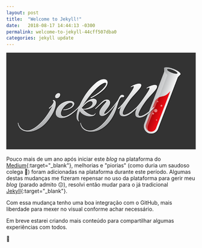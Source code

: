 ```yaml
---
layout: post
title:  "Welcome to Jekyll!"
date:   2018-08-17 14:44:13 -0300
permalink: welcome-to-jekyll-44cff507dba0
categories: jekyll update
---
```


![Welcome to Jekyll!](/uploads/0*N8RG95bKJnnF-wpL.png)

Pouco mais de um ano após iniciar este _blog_ na plataforma do [Medium](https://medium.com/){:target="_blank"}, melhorias e "piorias" (como duria um saudoso colega 🤣) foram adicionadas na plataforma durante este período. Algumas destas mudanças me fizeram repensar no uso da plataforma para gerir meu _blog_ (parado admito 😔), resolvi então mudar para o já tradicional [Jekyll](https://jekyllrb.com/){:target="_blank"}.

Com essa mudança tenho uma boa integração com o GitHub, mais liberdade para mexer no visual conforme achar necessário.

Em breve estarei criando mais conteúdo para compartilhar algumas experiências com todos.

👋

